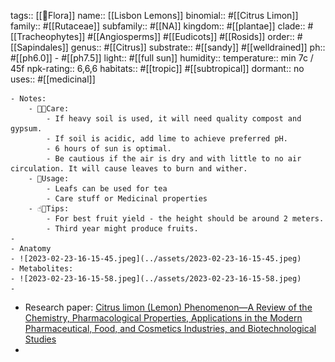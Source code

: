 tags::  [[🌱Flora]]
name:: [[Lisbon Lemons]]
binomial:: #[[Citrus Limon]]
family:: #[[Rutaceae]]
subfamily:: #[[NA]] 
kingdom:: #[[plantae]]
clade:: #[[Tracheophytes]] #[[Angiosperms]] #[[Eudicots]] #[[Rosids]]
order:: #[[Sapindales]]
genus:: #[[Citrus]] 
substrate:: #[[sandy]] #[[welldrained]]
ph:: #[[ph6.0]] - #[[ph7.5]]
light:: #[[full sun]] 
humidity:: 
temperature:: min 7c / 45f
npk-rating:: 6,6,6
habitats::  #[[tropic]] #[[subtropical]]
dormant:: no 
uses::  #[[medicinal]]

	- Notes:
		- 🤲🏼Care:
			- If heavy soil is used, it will need quality compost and gypsum.
			- If soil is acidic, add lime to achieve preferred pH.
			- 6 hours of sun is optimal.
			- Be cautious if the air is dry and with little to no air circulation. It will cause leaves to burn and wither.
		- 🧪Usage:
			- Leafs can be used for tea
			- Care stuff or Medicinal properties
		- ☝🏼Tips:
			- For best fruit yield - the height should be around 2 meters.
			- Third year might produce fruits.
	-
	- Anatomy
	- ![2023-02-23-16-15-45.jpeg](../assets/2023-02-23-16-15-45.jpeg)
	- Metabolites:
	- ![2023-02-23-16-15-58.jpeg](../assets/2023-02-23-16-15-58.jpeg)
	-
- Research paper:
  [Citrus limon (Lemon) Phenomenon—A Review of the Chemistry, Pharmacological Properties, Applications in the Modern Pharmaceutical, Food, and Cosmetics Industries, and Biotechnological Studies](https://www.researchgate.net/publication/338735661_Citrus_limon_Lemon_Phenomenon-A_Review_of_the_Chemistry_Pharmacological_Properties_Applications_in_the_Modern_Pharmaceutical_Food_and_Cosmetics_Industries_and_Biotechnological_Studies)
-